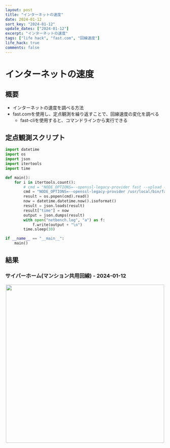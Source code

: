 ```yaml
---
layout: post
title: "インターネットの速度"
date: 2024-01-12
sort_key: "2024-01-12"
update_dates: ["2024-01-12"]
excerpt: "インターネットの速度"
tags: ["life hack", "fast.com", "回線速度"]
life_hack: true
comments: false
---
```


# インターネットの速度

## 概要
 - インターネットの速度を調べる方法
 - fast.comを使用し、定点観測を繰り返すことで、回線速度の変化を調べる
   - fast-cliを使用すると、コマンドラインから実行できる

## 定点観測スクリプト

```python
import datetime
import os
import json
import itertools
import time

def main():
    for i in itertools.count():
        # cmd = "NODE_OPTIONS=--openssl-legacy-provider fast --upload --json --single-line 2>/dev/null"
        cmd = "NODE_OPTIONS=--openssl-legacy-provider /usr/local/bin/fast --upload --json --single-line 2>/dev/null"
        result = os.popen(cmd).read()
        now = datetime.datetime.now().isoformat()
        result = json.loads(result)
        result["time"] = now
        output = json.dumps(result)
        with open("netbench.log", "a") as f:
            f.write(output + "\n")
        time.sleep(30)

if __name__ == "__main__":
    main()
```

## 結果

### サイバーホーム(マンション共用回線) - 2024-01-12

<div align="center">
  <img src="https://f004.backblazeb2.com/file/gimpeik/Images-2024/Screenshot+2024-01-12+at+13.46.51.png" width="500px">
</div>
